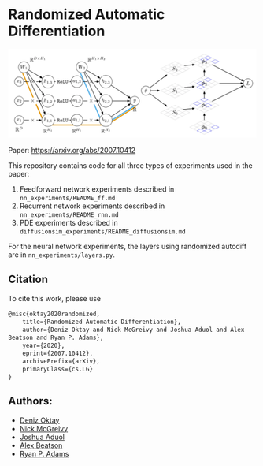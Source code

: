 # Randomized Automatic Differentiation

<img src="aux_data/rad_figure.png" width="700">

Paper: https://arxiv.org/abs/2007.10412

This repository contains code for all three types of experiments used in the paper:
1. Feedforward network experiments described in ``nn_experiments/README_ff.md``
2. Recurrent network experiments described in ``nn_experiments/README_rnn.md``
3. PDE experiments described in ``diffusionsim_experiments/README_diffusionsim.md``

For the neural network experiments, the layers using randomized autodiff are in ``nn_experiments/layers.py``.

## Citation
To cite this work, please use
```
@misc{oktay2020randomized,
    title={Randomized Automatic Differentiation},
    author={Deniz Oktay and Nick McGreivy and Joshua Aduol and Alex Beatson and Ryan P. Adams},
    year={2020},
    eprint={2007.10412},
    archivePrefix={arXiv},
    primaryClass={cs.LG}
}
```

## Authors:
* [Deniz Oktay](http://www.cs.princeton.edu/~doktay/)
* [Nick McGreivy](https://scholar.princeton.edu/nickmcgreivy/home)
* [Joshua Aduol]()
* [Alex Beatson](https://www.cs.princeton.edu/~abeatson/)
* [Ryan P. Adams](https://www.cs.princeton.edu/~rpa/)

